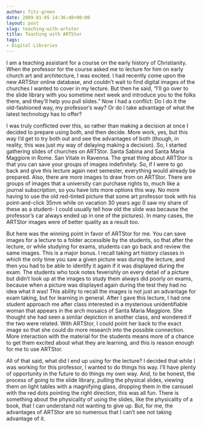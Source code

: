 ```yaml
---
author: fitz-green
date: 2009-01-05 14:36:48+00:00
layout: post
slug: teaching-with-artstor
title: Teaching with ARTStor
tags:
- Digital Libraries
---
```


I am a teaching assistant for a course on the early history of Christianity. When the professor for the course asked me to lecture for him on early church art and architecture, I was excited. I had recently come upon the new ARTStor online database, and couldn’t wait to find digital images of the churches I wanted to cover in my lecture. But then he said, “I’ll go over to the slide library with you sometime next week and introduce you to the folks there, and they’ll help you pull slides.” Now I had a conflict: Do I do it the old-fashioned way, my professor’s way? Or do I take advantage of what the latest technology has to offer?




I was truly conflicted over this, so rather than making a decision at once I decided to prepare using both, and then decide. More work, yes, but this way I’d get to try both out and see the advantages of both (though, in reality, this was just my way of delaying making a decision). So, I started gathering slides of churches on ARTStor. Santa Sabina and Santa Maria Maggiore in Rome. San Vitale in Ravenna. The great thing about ARTStor is that you can save your groups of images indefinitely. So, if I were to go back and give this lecture again next semester, everything would already be prepared. Also, there are more images to draw from on ARTStor. There are groups of images that a university can purchase rights to, much like a journal subscription, so you have lots more options this way. No more having to use the old red-tinted picture that some art professor took with his point-and-click 35mm while on vacation 30 years ago (I saw my share of these as a student- I could usually tell how old the slide was because the professor’s car always ended up in one of the pictures). In many cases, the ARTStor images were of better quality as a result too.




But here was the winning point in favor of ARTStor for me. You can save images for a lecture to a folder accessible by the students, so that after the lecture, or while studying for exams, students can go back and review the same images. This is a major bonus. I recall taking art history classes in which the only time you saw a given picture was during the lecture, and then you had to be able to identify it again if it was displayed during the exam. The students who took notes feverishly on every detail of a picture but didn’t look up at the images to study them always did poorly on exams, because when a picture was displayed again during the test they had no idea what it was! This ability to recall the images is not just an advantage for exam taking, but for learning in general. After I gave this lecture, I had one student approach me after class interested in a mysterious unidentifiable woman that appears in the arch mosaics of Santa Maria Maggiore. She thought she had seen a similar depiction in another class, and wondered if the two were related. With ARTStor, I could point her back to the exact image so that she could do more research into the possible connection. More interaction with the material for the students means more of a chance to get them excited about what they are learning, and this is reason enough for me to use ARTStor.




All of that said, what did I end up using for the lecture? I decided that while I was working for this professor, I wanted to do things his way. I’ll have plenty of opportunity in the future to do things my own way. And, to be honest, the process of going to the slide library, pulling the physical slides, viewing them on light tables with a magnifying glass, dropping them in the carousel with the red dots pointing the right direction, this was all fun. There is something about the physicality of using the slides, like the physicality of a book, that I can understand not wanting to give up. But, for me, the advantages of ARTStor are so numerous that I can’t see not taking advantage of it.
